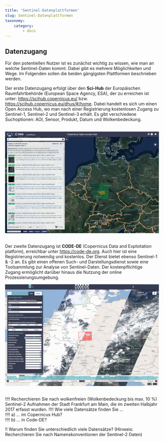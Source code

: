 ```yaml
---
title: 'Sentinel-Datenplattformen'
slug: Sentinel-Datenplattformen
taxonomy:
    category:
        - docs
---
```


## Datenzugang

Für den potentiellen Nutzer ist es zunächst wichtig zu wissen, wie man an welche Sentinel-Daten kommt. Dabei gibt es mehrere Möglichkeiten und Wege. Im Folgenden sollen die beiden gängigsten Plattformen beschrieben werden.  

Der erste Datenzugang erfolgt über den __Sci-Hub__ der Europäischen Raumfahrtbehörde (European Space Agency, ESA), der zu erreichen ist unter: https://scihub.copernicus.eu/ bzw. https://scihub.copernicus.eu/dhus/#/home. Dabei handelt es sich um einen Open Access Hub, wo man nach einer Registrierung kostenlosen Zugang zu Sentinel-1, Sentinel-2 und Sentinel-3 erhält. Es gibt verschiedene Suchoptionen: AOI, Sensor, Produkt, Datum und Wolkenbedeckung. 
<br><br>

![scihub](scihub1.png?classes=caption "Datenzugang via ESA SciHub.")
<br><br>

Der zweite Datenzugang ist __CODE-DE__ (Copernicus Data and Exploitation platform), erreichbar unter https://code-de.org. Auch hier ist eine Registrierung notwendig und kostenlos. Der Dienst bietet ebenso Sentinel-1 & -2 an. Es gibt einen offenen Such- und Darstellungsdienst sowie eine Toolsammlung zur Analyse von Sentinel-Daten. Der kostenpflichtige Zugang ermöglicht darüber hinaus die Nutzung der online Prozessierungsumgebung.


![code-de](code-de.png?classes=caption "Datenzugang via CODE-DE.")
<br><br>

!!!! Recherchieren Sie nach wolkenfreien (Wolkenbedeckung bis max. 10 %) Sentinel-2 Aufnahmen der Stadt Frankfurt am Main, die im zweiten Halbjahr 2017 erfasst wurden. 
!!!! Wie viele Datensätze finden Sie …  
!!!!  a)	… im Copernicus Hub?  
!!!!  b)	… in Code-DE?   
 
!! Warum finden Sie unterschiedlich viele Datensätze? (Hinweis: Recherchieren Sie nach Namenskonventionen der Sentinel-2 Daten)


